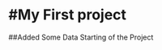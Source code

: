 #My First project
========================================
##Added Some Data 
Starting of the Project
